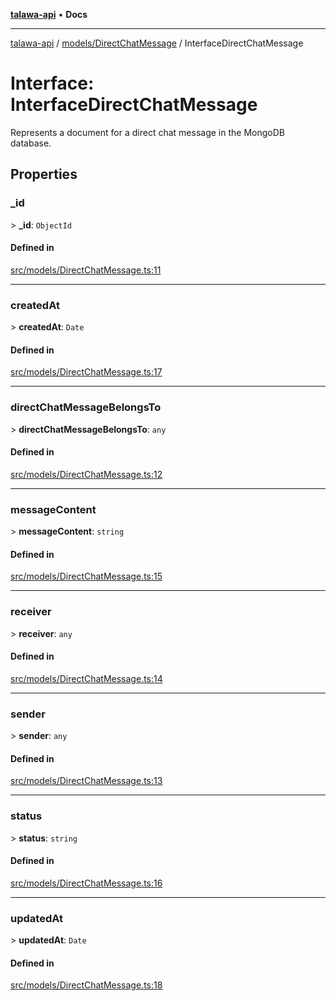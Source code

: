 [**talawa-api**](../../../README.md) • **Docs**

***

[talawa-api](../../../modules.md) / [models/DirectChatMessage](../README.md) / InterfaceDirectChatMessage

# Interface: InterfaceDirectChatMessage

Represents a document for a direct chat message in the MongoDB database.

## Properties

### \_id

\> **\_id**: `ObjectId`

#### Defined in

[src/models/DirectChatMessage.ts:11](https://github.com/PalisadoesFoundation/talawa-api/blob/790ab2939a7c80eb0ff31afd318f8889a001f225/src/models/DirectChatMessage.ts#L11)

***

### createdAt

\> **createdAt**: `Date`

#### Defined in

[src/models/DirectChatMessage.ts:17](https://github.com/PalisadoesFoundation/talawa-api/blob/790ab2939a7c80eb0ff31afd318f8889a001f225/src/models/DirectChatMessage.ts#L17)

***

### directChatMessageBelongsTo

\> **directChatMessageBelongsTo**: `any`

#### Defined in

[src/models/DirectChatMessage.ts:12](https://github.com/PalisadoesFoundation/talawa-api/blob/790ab2939a7c80eb0ff31afd318f8889a001f225/src/models/DirectChatMessage.ts#L12)

***

### messageContent

\> **messageContent**: `string`

#### Defined in

[src/models/DirectChatMessage.ts:15](https://github.com/PalisadoesFoundation/talawa-api/blob/790ab2939a7c80eb0ff31afd318f8889a001f225/src/models/DirectChatMessage.ts#L15)

***

### receiver

\> **receiver**: `any`

#### Defined in

[src/models/DirectChatMessage.ts:14](https://github.com/PalisadoesFoundation/talawa-api/blob/790ab2939a7c80eb0ff31afd318f8889a001f225/src/models/DirectChatMessage.ts#L14)

***

### sender

\> **sender**: `any`

#### Defined in

[src/models/DirectChatMessage.ts:13](https://github.com/PalisadoesFoundation/talawa-api/blob/790ab2939a7c80eb0ff31afd318f8889a001f225/src/models/DirectChatMessage.ts#L13)

***

### status

\> **status**: `string`

#### Defined in

[src/models/DirectChatMessage.ts:16](https://github.com/PalisadoesFoundation/talawa-api/blob/790ab2939a7c80eb0ff31afd318f8889a001f225/src/models/DirectChatMessage.ts#L16)

***

### updatedAt

\> **updatedAt**: `Date`

#### Defined in

[src/models/DirectChatMessage.ts:18](https://github.com/PalisadoesFoundation/talawa-api/blob/790ab2939a7c80eb0ff31afd318f8889a001f225/src/models/DirectChatMessage.ts#L18)
